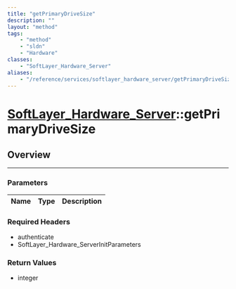```yaml
---
title: "getPrimaryDriveSize"
description: ""
layout: "method"
tags:
    - "method"
    - "sldn"
    - "Hardware"
classes:
    - "SoftLayer_Hardware_Server"
aliases:
    - "/reference/services/softlayer_hardware_server/getPrimaryDriveSize"
---
```

# [SoftLayer_Hardware_Server](/reference/services/SoftLayer_Hardware_Server)::getPrimaryDriveSize





## Overview 


-----

### Parameters 
|Name | Type | Description |
| --- | --- | --- |


### Required Headers
* authenticate
* SoftLayer_Hardware_ServerInitParameters


### Return Values
* integer




